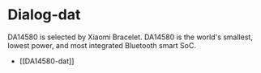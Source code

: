 
# Dialog-dat

DA14580 is selected by Xiaomi Bracelet. DA14580 is the world's smallest, lowest power, and most integrated Bluetooth smart SoC.

- [[DA14580-dat]]